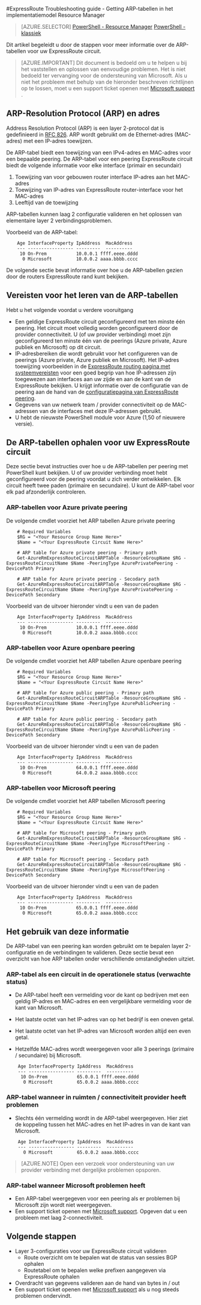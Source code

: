 <properties 
   pageTitle="ExpressRoute Troubleshooting Guide - ARP tabellen ophalen | Microsoft Azure"
   description="Deze pagina biedt instructies voor het ophalen van het ARP tabellen voor een ExpressRoute circuit"
   documentationCenter="na"
   services="expressroute"
   authors="ganesr"
   manager="carolz"
   editor="tysonn"/>
<tags 
   ms.service="expressroute"
   ms.devlang="na"
   ms.topic="article" 
   ms.tgt_pltfrm="na"
   ms.workload="infrastructure-services" 
   ms.date="10/10/2016"
   ms.author="ganesr"/>

#<a name="expressroute-troubleshooting-guide---getting-arp-tables-in-the-resource-manager-deployment-model"></a>ExpressRoute Troubleshooting guide - Getting ARP-tabellen in het implementatiemodel Resource Manager

> [AZURE.SELECTOR]
[PowerShell - Resource Manager](expressroute-troubleshooting-arp-resource-manager.md)
[PowerShell - klassiek](expressroute-troubleshooting-arp-classic.md)

Dit artikel begeleidt u door de stappen voor meer informatie over de ARP-tabellen voor uw ExpressRoute circuit. 

>[AZURE.IMPORTANT] Dit document is bedoeld om u te helpen u bij het vaststellen en oplossen van eenvoudige problemen. Het is niet bedoeld ter vervanging voor de ondersteuning van Microsoft. Als u niet het probleem met behulp van de hieronder beschreven richtlijnen op te lossen, moet u een support ticket openen met [Microsoft support](https://portal.azure.com/?#blade/Microsoft_Azure_Support/HelpAndSupportBlade) .

## <a name="address-resolution-protocol-arp-and-arp-tables"></a>ARP-Resolution Protocol (ARP) en adres
Address Resolution Protocol (ARP) is een layer 2-protocol dat is gedefinieerd in [RFC 826](https://tools.ietf.org/html/rfc826). ARP wordt gebruikt om de Ethernet-adres (MAC-adres) met een IP-adres toewijzen.

De ARP-tabel biedt een toewijzing van een IPv4-adres en MAC-adres voor een bepaalde peering. De ARP-tabel voor een peering ExpressRoute circuit biedt de volgende informatie voor elke interface (primair en secundair)

1. Toewijzing van voor gebouwen router interface IP-adres aan het MAC-adres
2. Toewijzing van IP-adres van ExpressRoute router-interface voor het MAC-adres
3. Leeftijd van de toewijzing

ARP-tabellen kunnen laag 2 configuratie valideren en het oplossen van elementaire layer 2 verbindingsproblemen. 

Voorbeeld van de ARP-tabel: 

        Age InterfaceProperty IpAddress  MacAddress    
        --- ----------------- ---------  ----------    
         10 On-Prem           10.0.0.1 ffff.eeee.dddd
          0 Microsoft         10.0.0.2 aaaa.bbbb.cccc


De volgende sectie bevat informatie over hoe u de ARP-tabellen gezien door de routers ExpressRoute rand kunt bekijken. 

## <a name="prerequisites-for-learning-arp-tables"></a>Vereisten voor het leren van de ARP-tabellen

Hebt u het volgende voordat u verdere vooruitgang

 - Een geldige ExpressRoute circuit geconfigureerd met ten minste één peering. Het circuit moet volledig worden geconfigureerd door de provider connectiviteit. U (of uw provider verbinding) moet zijn geconfigureerd ten minste één van de peerings (Azure private, Azure publiek en Microsoft) op dit circuit.
 - IP-adresbereiken die wordt gebruikt voor het configureren van de peerings (Azure private, Azure publiek en Microsoft). Het IP-adres toewijzing voorbeelden in de [ExpressRoute routing pagina met systeemvereisten](expressroute-routing.md) voor een goed begrip van hoe IP-adressen zijn toegewezen aan interfaces aan uw zijde en aan de kant van de ExpressRoute bekijken. U krijgt informatie over de configuratie van de peering aan de hand van de [configuratiepagina van ExpressRoute peering](expressroute-howto-routing-arm.md).
 - Gegevens van uw netwerk team / provider connectiviteit op de MAC-adressen van de interfaces met deze IP-adressen gebruikt.
 - U hebt de nieuwste PowerShell module voor Azure (1,50 of nieuwere versie).

## <a name="getting-the-arp-tables-for-your-expressroute-circuit"></a>De ARP-tabellen ophalen voor uw ExpressRoute circuit
Deze sectie bevat instructies over hoe u de ARP-tabellen per peering met PowerShell kunt bekijken. U of uw provider verbinding moet hebt geconfigureerd voor de peering voordat u zich verder ontwikkelen. Elk circuit heeft twee paden (primaire en secundaire). U kunt de ARP-tabel voor elk pad afzonderlijk controleren.

### <a name="arp-tables-for-azure-private-peering"></a>ARP-tabellen voor Azure private peering
De volgende cmdlet voorziet het ARP tabellen Azure private peering

        # Required Variables
        $RG = "<Your Resource Group Name Here>"
        $Name = "<Your ExpressRoute Circuit Name Here>"
        
        # ARP table for Azure private peering - Primary path
        Get-AzureRmExpressRouteCircuitARPTable -ResourceGroupName $RG -ExpressRouteCircuitName $Name -PeeringType AzurePrivatePeering -DevicePath Primary
        
        # ARP table for Azure private peering - Secodary path
        Get-AzureRmExpressRouteCircuitARPTable -ResourceGroupName $RG -ExpressRouteCircuitName $Name -PeeringType AzurePrivatePeering -DevicePath Secondary 

Voorbeeld van de uitvoer hieronder vindt u een van de paden

        Age InterfaceProperty IpAddress  MacAddress    
        --- ----------------- ---------  ----------    
         10 On-Prem           10.0.0.1 ffff.eeee.dddd
          0 Microsoft         10.0.0.2 aaaa.bbbb.cccc


### <a name="arp-tables-for-azure-public-peering"></a>ARP-tabellen voor Azure openbare peering
De volgende cmdlet voorziet het ARP tabellen Azure openbare peering

        # Required Variables
        $RG = "<Your Resource Group Name Here>"
        $Name = "<Your ExpressRoute Circuit Name Here>"
        
        # ARP table for Azure public peering - Primary path
        Get-AzureRmExpressRouteCircuitARPTable -ResourceGroupName $RG -ExpressRouteCircuitName $Name -PeeringType AzurePublicPeering -DevicePath Primary
        
        # ARP table for Azure public peering - Secodary path
        Get-AzureRmExpressRouteCircuitARPTable -ResourceGroupName $RG -ExpressRouteCircuitName $Name -PeeringType AzurePublicPeering -DevicePath Secondary 


Voorbeeld van de uitvoer hieronder vindt u een van de paden

        Age InterfaceProperty IpAddress  MacAddress    
        --- ----------------- ---------  ----------    
         10 On-Prem           64.0.0.1 ffff.eeee.dddd
          0 Microsoft         64.0.0.2 aaaa.bbbb.cccc


### <a name="arp-tables-for-microsoft-peering"></a>ARP-tabellen voor Microsoft peering
De volgende cmdlet voorziet het ARP tabellen Microsoft peering

        # Required Variables
        $RG = "<Your Resource Group Name Here>"
        $Name = "<Your ExpressRoute Circuit Name Here>"
        
        # ARP table for Microsoft peering - Primary path
        Get-AzureRmExpressRouteCircuitARPTable -ResourceGroupName $RG -ExpressRouteCircuitName $Name -PeeringType MicrosoftPeering -DevicePath Primary
        
        # ARP table for Microsoft peering - Secodary path
        Get-AzureRmExpressRouteCircuitARPTable -ResourceGroupName $RG -ExpressRouteCircuitName $Name -PeeringType MicrosoftPeering -DevicePath Secondary 


Voorbeeld van de uitvoer hieronder vindt u een van de paden

        Age InterfaceProperty IpAddress  MacAddress    
        --- ----------------- ---------  ----------    
         10 On-Prem           65.0.0.1 ffff.eeee.dddd
          0 Microsoft         65.0.0.2 aaaa.bbbb.cccc


## <a name="how-to-use-this-information"></a>Het gebruik van deze informatie
De ARP-tabel van een peering kan worden gebruikt om te bepalen layer 2-configuratie en de verbindingen te valideren. Deze sectie bevat een overzicht van hoe ARP tabellen onder verschillende omstandigheden uitziet.

### <a name="arp-table-when-a-circuit-is-in-operational-state-expected-state"></a>ARP-tabel als een circuit in de operationele status (verwachte status)

 - De ARP-tabel heeft een vermelding voor de kant op bedrijven met een geldig IP-adres en MAC-adres en een vergelijkbare vermelding voor de kant van Microsoft. 
 - Het laatste octet van het IP-adres van op het bedrijf is een oneven getal.
 - Het laatste octet van het IP-adres van Microsoft worden altijd een even getal.
 - Hetzelfde MAC-adres wordt weergegeven voor alle 3 peerings (primaire / secundaire) bij Microsoft. 


        Age InterfaceProperty IpAddress  MacAddress    
        --- ----------------- ---------  ----------    
         10 On-Prem           65.0.0.1 ffff.eeee.dddd
          0 Microsoft         65.0.0.2 aaaa.bbbb.cccc

### <a name="arp-table-when-on-premises--connectivity-provider-side-has-problems"></a>ARP-tabel wanneer in ruimten / connectiviteit provider heeft problemen

 - Slechts één vermelding wordt in de ARP-tabel weergegeven. Hier ziet de koppeling tussen het MAC-adres en het IP-adres in van de kant van Microsoft. 

        Age InterfaceProperty IpAddress  MacAddress    
        --- ----------------- ---------  ----------    
          0 Microsoft         65.0.0.2 aaaa.bbbb.cccc

>[AZURE.NOTE] Open een verzoek voor ondersteuning van uw provider verbinding met dergelijke problemen opsporen. 


### <a name="arp-table-when-microsoft-side-has-problems"></a>ARP-tabel wanneer Microsoft problemen heeft

 - Een ARP-tabel weergegeven voor een peering als er problemen bij Microsoft zijn wordt niet weergegeven. 
 -  Een support ticket openen met [Microsoft support](https://portal.azure.com/?#blade/Microsoft_Azure_Support/HelpAndSupportBlade). Opgeven dat u een probleem met laag 2-connectiviteit. 

## <a name="next-steps"></a>Volgende stappen

 - Layer 3-configuraties voor uw ExpressRoute circuit valideren
     - Route overzicht om te bepalen wat de status van sessies BGP ophalen 
     - Routetabel om te bepalen welke prefixen aangegeven via ExpressRoute ophalen
 - Overdracht van gegevens valideren aan de hand van bytes in / out
 - Een support ticket openen met [Microsoft support](https://portal.azure.com/?#blade/Microsoft_Azure_Support/HelpAndSupportBlade) als u nog steeds problemen ondervindt.
